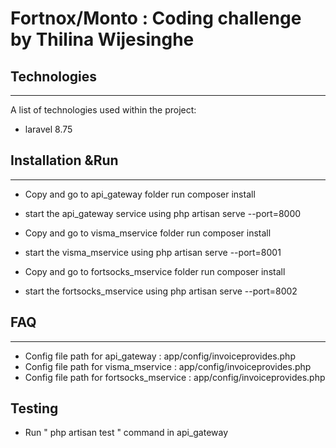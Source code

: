 # Fortnox/Monto : Coding challenge by Thilina Wijesinghe


## Technologies
***
A list of technologies used within the project:
* laravel 8.75

## Installation &Run
***
* Copy and go to api_gateway folder run composer install
* start the api_gateway service using  php artisan serve --port=8000

* Copy and go to visma_mservice folder run composer install
* start the visma_mservice using  php artisan serve --port=8001

* Copy and go to fortsocks_mservice folder run composer install
* start the fortsocks_mservice using  php artisan serve --port=8002


## FAQ
***
* Config file path for api_gateway : app/config/invoiceprovides.php
* Config file path for visma_mservice : app/config/invoiceprovides.php
* Config file path for fortsocks_mservice : app/config/invoiceprovides.php

## Testing

* Run " php artisan test " command in api_gateway
